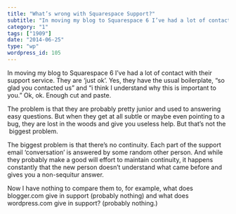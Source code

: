 ```yaml
---
title: "What’s wrong with Squarespace Support?"
subtitle: "In moving my blog to Squarespace 6 I’ve had a lot of contact with their support service. They are ‘j..."
category: "1"
tags: ["1909"]
date: "2014-06-25"
type: "wp"
wordpress_id: 105
---
```

In moving my blog to Squarespace 6 I’ve had a lot of contact with their support service. They are ‘just ok’. Yes, they have the usual boilerplate, “so glad you contacted us” and “i think I understand why this is important to you.” Ok, ok. Enough cut and paste.

The problem is that they are probably pretty junior and used to answering easy questions. But when they get at all subtle or maybe even pointing to a bug, they are lost in the woods and give you useless help. But that’s not the  biggest problem.

The biggest problem is that there’s no continuity. Each part of the support email ‘conversation’ is answered by some random other person. And while they probably make a good will effort to maintain continuity, it happens constantly that the new person doesn’t understand what came before and gives you a non-sequitur answer.

Now I have nothing to compare them to, for example, what does blogger.com give in support (probably nothing) and what does wordpress.com give in support? (probably nothing.)
